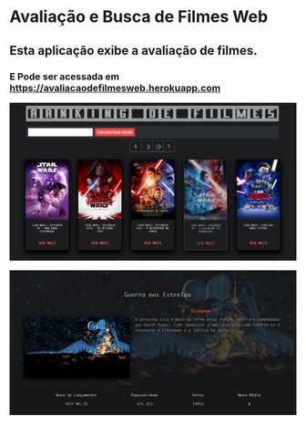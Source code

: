 # Avaliação e Busca de Filmes Web

## Esta aplicação exibe a avaliação de filmes.

### E Pode ser acessada em https://avaliacaodefilmesweb.herokuapp.com


<p align="center">
  <img src="src/main/resources/static/imagens/screenshots/pagina-de-busca.png" width="940px">
</p>
<p align="center">
  <img src="src/main/resources/static/imagens/screenshots/detalhes-do-filme.png" width="940px">
</p>


